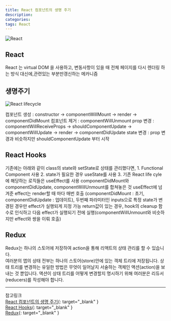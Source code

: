 ```yaml
---
title: React 컴포넌트의 생명 주기
description: 
categories: 
tags: React
---
```





![React](https://cdn-images-1.medium.com/max/2600/1*HSisLuifMO6KbLfPOKtLow.jpeg)

## React

React 는 virtual DOM 을 사용하고, 변동사항이 있을 때 전체 페이지를 다시 렌더링 하는 방식 대신에,관련있는 부분만갱신하는 메카니즘

## 생명주기

![React lifecycle](https://velopert.com/wp-content/uploads/2016/03/Screenshot-from-2016-12-10-00-21-26-1.png)

컴포넌트 생성 : 
constructor -> componentWillMount -> render -> componentDidMount
컴포넌트 제거 :
componentWillUnmount
prop 변경 :
componentWillReceiveProps -> shouldComponentUpdate -> componentWillUpdate -> render -> componentDidUpdate
state 변경 : 
prop 변경과 비슷하지만 shouldComponentUpdate 부터 시작

 
## React Hooks

기존에는 아래와 같이 class의 state와 setState로 상태를 관리했다면,
	1. Functional Component 사용
	2. state가 필요한 경우 useState를 사용
	3. 기존 React life cyle에 해당하는 로직들은 useEffect를 사용
	componentDidMount와 componentDidUpdate, componentWillUnmount를 합쳐놓은 것
useEffect에 넘겨준 effect는 render할 때 마다 매번 호출
(componentDidMount : 초기, componentDidUpdate : 업데이트),
두번째 파라미터인 inputs으로 특정 state가 변경된 경우만 effect가 실행되게 지정 가능
return값이 있는 경우, hook의 cleanup 함수로 인식하고 다음 effect가 실행되기 전에 실행(componentWillUnmount와 비슷하지만 effect와 쌍을 이뤄 호출)


## Redux

Redux는 하나의 스토어에 저장하여 action을 통해 리액트의 상태 관리를 할 수 있습니다.  
여러분의 앱의 상태 전부는 하나의 스토어(store)안에 있는 객체 트리에 저장됩니다. 상태 트리를 변경하는 유일한 방법은 무엇이 일어날지 서술하는 객체인 액션(action)을 보내는 것 뿐입니다. 액션이 상태 트리를 어떻게 변경할지 명시하기 위해 여러분은 리듀서(reducers)를 작성해야 합니다.


---

참고링크  
[React 컴포넌트의 생명 주기](https://velopert.com/1130){: target="_blank" }    
[React Hooks](https://velog.io/@vies00/React-Hooks){: target="_blank" }    
[Redux](https://lunit.gitbook.io/redux-in-korean/){: target="_blank" }  